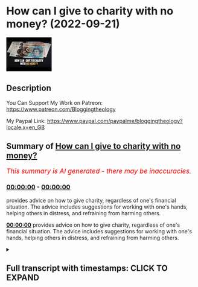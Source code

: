 # How can I give to charity with no money? (2022-09-21)

![alt How can I give to charity with no money?](eou5hLCwTGs.jpg "How can I give to charity with no money?")

## Description

You Can Support My Work on Patreon:
https://www.patreon.com/Bloggingtheology

My Paypal Link: 
https://www.paypal.com/paypalme/bloggingtheology?locale.x=en_GB

## Summary of [How can I give to charity with no money?](https://www.youtube.com/watch?v=eou5hLCwTGs)


*<span style="color:red; font-size:125%">This summary is AI generated - there may be inaccuracies</span>. [](/)*

### [00:00:00](https://www.youtube.com/watch?v=eou5hLCwTGs&t=0) - [00:00:00](https://www.youtube.com/watch?v=eou5hLCwTGs&t=0)

 provides advice on how to give charity, regardless of one's financial situation. The advice includes suggestions for working with one's hands, helping others in distress, and refraining from harming others.

**[00:00:00](https://www.youtube.com/watch?v=eou5hLCwTGs&t=0)**  provides advice on how to give charity, regardless of one's financial situation. The advice includes suggestions for working with one's hands, helping others in distress, and refraining from harming others.

<details><summary><h2>Full transcript with timestamps: CLICK TO EXPAND</h2></summary>

[0:00:00](https://youtu.be/eou5hLCwTGs?t=0) hello from Edinburgh the messenger of  
[0:00:03](https://youtu.be/eou5hLCwTGs?t=3) God upon whom be peace said every Muslim  
[0:00:06](https://youtu.be/eou5hLCwTGs?t=6) must give charity some people ask what  
[0:00:09](https://youtu.be/eou5hLCwTGs?t=9) if he has no money he replied he should  
[0:00:12](https://youtu.be/eou5hLCwTGs?t=12) work with his hands and meet his needs  
[0:00:15](https://youtu.be/eou5hLCwTGs?t=15) as well as give charity to others they  
[0:00:18](https://youtu.be/eou5hLCwTGs?t=18) asked what if he could not or did not do  
[0:00:21](https://youtu.be/eou5hLCwTGs?t=21) that  
[0:00:21](https://youtu.be/eou5hLCwTGs?t=21) he replied then he should assist a needy  
[0:00:24](https://youtu.be/eou5hLCwTGs?t=24) person in distress they asked what if he  
[0:00:27](https://youtu.be/eou5hLCwTGs?t=27) could not do that as well he replied he  
[0:00:31](https://youtu.be/eou5hLCwTGs?t=31) should then teach good things they asked  
[0:00:34](https://youtu.be/eou5hLCwTGs?t=34) and if he could not do even that he  
[0:00:38](https://youtu.be/eou5hLCwTGs?t=38) replied then he should refrain from  
[0:00:41](https://youtu.be/eou5hLCwTGs?t=41) harming anyone that too would be charity  
[0:00:44](https://youtu.be/eou5hLCwTGs?t=44) on his part  
[0:00:47](https://youtu.be/eou5hLCwTGs?t=47) Hadith from bakari and Muslim  

</details>
